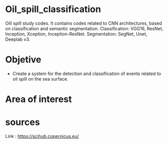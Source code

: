 # Oil_spill_classification
 Oill spill study codes. It contains codes related to CNN architectures, based on classification and semantic segmentation.  Classification: VGG16, ResNet, Inception, Xception, Inception-ResNet. Segmentation: SegNet, Unet, Deeplab v3.

# Objetive 

* Create a system for the detection and classification of events related to oil spill on the sea surface.

# Area of interest



# sources

Link : https://scihub.copernicus.eu/
